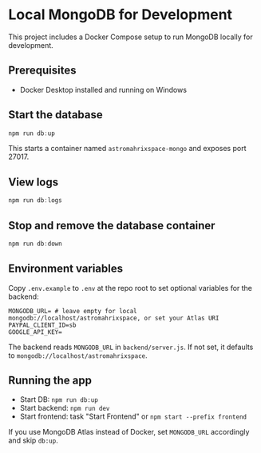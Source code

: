 # Local MongoDB for Development

This project includes a Docker Compose setup to run MongoDB locally for development.

## Prerequisites

- Docker Desktop installed and running on Windows

## Start the database

```powershell
npm run db:up
```

This starts a container named `astromahrixspace-mongo` and exposes port 27017.

## View logs

```powershell
npm run db:logs
```

## Stop and remove the database container

```powershell
npm run db:down
```

## Environment variables

Copy `.env.example` to `.env` at the repo root to set optional variables for the backend:

```
MONGODB_URL= # leave empty for local mongodb://localhost/astromahrixspace, or set your Atlas URI
PAYPAL_CLIENT_ID=sb
GOOGLE_API_KEY=
```

The backend reads `MONGODB_URL` in `backend/server.js`. If not set, it defaults to `mongodb://localhost/astromahrixspace`.

## Running the app

- Start DB: `npm run db:up`
- Start backend: `npm run dev`
- Start frontend: task "Start Frontend" or `npm start --prefix frontend`

If you use MongoDB Atlas instead of Docker, set `MONGODB_URL` accordingly and skip `db:up`.
